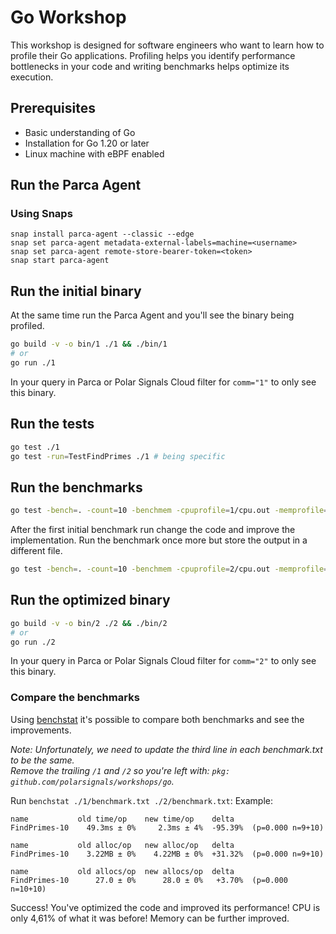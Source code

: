 # Go Workshop

This workshop is designed for software engineers 
who want to learn how to profile their Go applications.
Profiling helps you identify performance bottlenecks in your code and 
writing benchmarks helps optimize its execution.

## Prerequisites

* Basic understanding of Go
* Installation for Go 1.20 or later
* Linux machine with eBPF enabled

## Run the Parca Agent

### Using Snaps
```
snap install parca-agent --classic --edge
snap set parca-agent metadata-external-labels=machine=<username> 
snap set parca-agent remote-store-bearer-token=<token>
snap start parca-agent
```

## Run the initial binary

At the same time run the Parca Agent and you'll see the binary being profiled.

```bash
go build -v -o bin/1 ./1 && ./bin/1
# or
go run ./1
```

In your query in Parca or Polar Signals Cloud filter for `comm="1"` to only see this binary.

## Run the tests

```bash
go test ./1
go test -run=TestFindPrimes ./1 # being specific
```

## Run the benchmarks

```bash
go test -bench=. -count=10 -benchmem -cpuprofile=1/cpu.out -memprofile=1/mem.out ./1 | tee 1/benchmark.txt
```

After the first initial benchmark run change the code and improve the implementation.
Run the benchmark once more but store the output in a different file.

```bash
go test -bench=. -count=10 -benchmem -cpuprofile=2/cpu.out -memprofile=2/mem.out ./2 | tee 2/benchmark.txt
```

## Run the optimized binary

```bash
go build -v -o bin/2 ./2 && ./bin/2
# or
go run ./2
```

In your query in Parca or Polar Signals Cloud filter for `comm="2"` to only see this binary.

### Compare the benchmarks

Using [benchstat](https://pkg.go.dev/golang.org/x/perf/cmd/benchstat) it's possible to compare both benchmarks and see the improvements.

_Note: Unfortunately, we need to update the third line in each benchmark.txt to be the same._  
_Remove the trailing `/1` and `/2` so you're left with: `pkg: github.com/polarsignals/workshops/go`._

Run `benchstat ./1/benchmark.txt ./2/benchmark.txt`:
Example:
```
name           old time/op    new time/op    delta
FindPrimes-10    49.3ms ± 0%     2.3ms ± 4%  -95.39%  (p=0.000 n=9+10)

name           old alloc/op   new alloc/op   delta
FindPrimes-10    3.22MB ± 0%    4.22MB ± 0%  +31.32%  (p=0.000 n=9+10)

name           old allocs/op  new allocs/op  delta
FindPrimes-10      27.0 ± 0%      28.0 ± 0%   +3.70%  (p=0.000 n=10+10)
```

Success! You've optimized the code and improved its performance!
CPU is only 4,61% of what it was before!
Memory can be further improved.
